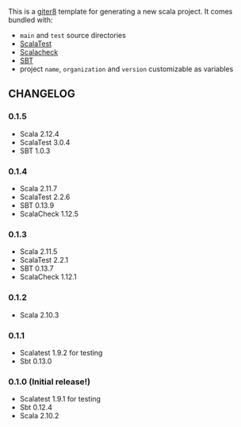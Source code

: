 This is a [giter8](https://github.com/n8han/giter8) template for generating a new scala project. It comes bundled with:

* `main` and `test` source directories
* [ScalaTest](http://www.scalatest.org/)
* [Scalacheck](http://www.scalacheck.org/)
* [SBT](http://www.scala-sbt.org/)
* project `name`, `organization` and `version` customizable as variables

## CHANGELOG

### 0.1.5
 * Scala 2.12.4
 * ScalaTest 3.0.4
 * SBT 1.0.3

### 0.1.4
 * Scala 2.11.7
 * ScalaTest 2.2.6
 * SBT 0.13.9
 * ScalaCheck 1.12.5

### 0.1.3
 * Scala 2.11.5
 * ScalaTest 2.2.1
 * SBT 0.13.7
 * ScalaCheck 1.12.1

### 0.1.2
* Scala 2.10.3

### 0.1.1
* Scalatest 1.9.2 for testing
* Sbt 0.13.0

### 0.1.0 (Initial release!)
* Scalatest 1.9.1 for testing
* Sbt 0.12.4
* Scala 2.10.2

